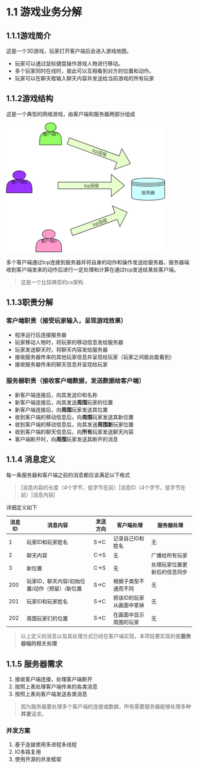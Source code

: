 # 1.1 游戏业务分解
## 1.1.1游戏简介

这是一个3D游戏，玩家打开客户端后会进入游戏地图。

+ 玩家可以通过鼠标键盘操作游戏人物进行移动。
+ 多个玩家同时在线时，彼此可以互相看到对方的位置和动作。
+ 玩家可以在聊天框输入聊天内容并发送给当前游戏的所有玩家

## 1.1.2游戏结构

这是一个典型的网络游戏，由客户端和服务器两部分组成

![](/assets/结构图.png)

多个客户端通过tcp连接到服务器并将自身的动作和操作发送给服务器，服务器端收到客户端发来的动作后进行一定处理和计算在通过tcp发送给某些客户端。

> 这是一个比较典型的cs架构

## 1.1.3职责分解

### 客户端职责（接受玩家输入，呈现游戏效果）

+ 程序运行后连接服务器
+ 玩家移动人物时，将玩家的移动信息发给服务器
+ 玩家发送聊天时，将聊天内容发给服务器
+ 接收服务器传来的其他玩家信息并呈现给玩家（玩家之间彼此能看到）
+ 接收服务器传来的聊天信息并呈现给玩家

### 服务器职责（接收客户端数据，发送数据给客户端）

+ 新客户端连接后，向其发送ID和名称
+ 新客户端连接后，向其发送**周围**玩家的位置
+ 新客户端连接后，向**周围**玩家发送其位置
+ 收到客户端的移动信息后，向**周围**玩家发送其新位置
+ 收到客户端的移动信息后，向其发送**周围新**玩家位置
+ 收到客户端的聊天信息后，向**所有**玩家发送聊天内容
+ 客户端断开时，向**周围**玩家发送其断开的消息

## 1.1.4 消息定义

每一条服务器和客户端之前的消息都应该满足以下格式

> |消息内容的长度（4个字节，低字节在前）|消息ID（4个字节，低字节在前）|消息内容|

详细定义如下

消息ID|消息内容|发送方向|客户端处理|服务器处理
-|-|-|-|-
1|玩家ID和玩家姓名|S->C|记录自己ID和姓名|无
2|聊天内容|C->S|无|广播给所有玩家
3|新位置|C->S|无|处理玩家位置更新后的信息同步
200|玩家ID，聊天内容/初始位置/动作（预留）/新位置|S->C|根据子类型不通而不同|无
201|玩家ID和玩家姓名|S->C|把该ID的玩家从画面中拿掉|无
202|周围玩家们的位置|S->C|在画面中显示周围的玩家|无

> 以上定义的消息以及其处理方式已经在客户端实现，本项目要实现的是**服务器端的相关处理**

## 1.1.5 服务器需求

1. 接收客户端连接，处理客户端断开
2. 按照上表处理客户端传来的各类消息
3. 按照上表向客户端发送各类消息

> 因为服务器要处理多个客户端的连接或数据，所有需要服务器能够处理多种**并发**请求。

### 并发方案
1. 基于连接使用多进程多线程
2. IO多路复用
3. 使用开源的并发框架



